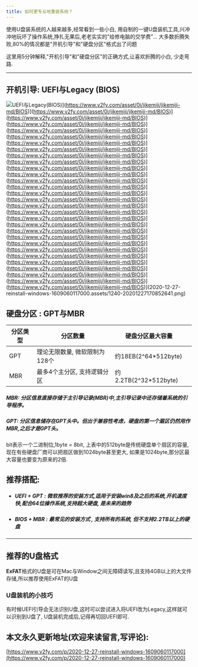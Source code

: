 ```yaml
---
title: 如何更专业地重装系统？
---
```




使用U盘装系统的人越来越多,经常看到一些小白, 用自制的一键U盘装机工具,兴冲冲地玩坏了操作系统,挣扎无果后,老老实实的"给修电脑的交学费"...
大多数折腾失败,80%的情况都是"开机引导"和"硬盘分区"格式出了问题

这里用5分钟解释,"开机引导"和"硬盘分区"的正确方式,让喜欢折腾的小白, 少走弯路.

---

## 开机引导: UEFI与Legacy (BIOS)

![UEFI与Legacy(BIOS)](https://www.v2fy.com/asset/0i/jikemiji/jikemiji-md/BIOS)](https://www.v2fy.com/asset/0i/jikemiji/jikemiji-md/BIOS)](https://www.v2fy.com/asset/0i/jikemiji/jikemiji-md/BIOS)](https://www.v2fy.com/asset/0i/jikemiji/jikemiji-md/BIOS)](https://www.v2fy.com/asset/0i/jikemiji/jikemiji-md/BIOS)](https://www.v2fy.com/asset/0i/jikemiji/jikemiji-md/BIOS)](https://www.v2fy.com/asset/0i/jikemiji/jikemiji-md/BIOS)](https://www.v2fy.com/asset/0i/jikemiji/jikemiji-md/BIOS)](https://www.v2fy.com/asset/0i/jikemiji/jikemiji-md/BIOS)](https://www.v2fy.com/asset/0i/jikemiji/jikemiji-md/BIOS)](https://www.v2fy.com/asset/0i/jikemiji/jikemiji-md/BIOS)](https://www.v2fy.com/asset/0i/jikemiji/jikemiji-md/BIOS)](https://www.v2fy.com/asset/0i/jikemiji/jikemiji-md/BIOS)](https://www.v2fy.com/asset/0i/jikemiji/jikemiji-md/BIOS)](https://www.v2fy.com/asset/0i/jikemiji/jikemiji-md/BIOS)](https://www.v2fy.com/asset/0i/jikemiji/jikemiji-md/BIOS)](https://www.v2fy.com/asset/0i/jikemiji/jikemiji-md/BIOS)](https://www.v2fy.com/asset/0i/jikemiji/jikemiji-md/BIOS)](https://www.v2fy.com/asset/0i/jikemiji/jikemiji-md/BIOS)](https://www.v2fy.com/asset/0i/jikemiji/jikemiji-md/BIOS)](https://www.v2fy.com/asset/0i/jikemiji/jikemiji-md/BIOS)](https://www.v2fy.com/asset/0i/jikemiji/jikemiji-md/BIOS)](https://www.v2fy.com/asset/0i/jikemiji/jikemiji-md/BIOS)](https://www.v2fy.com/asset/0i/jikemiji/jikemiji-md/BIOS)](https://www.v2fy.com/asset/0i/jikemiji/jikemiji-md/BIOS)](https://www.v2fy.com/asset/0i/jikemiji/jikemiji-md/BIOS)](https://www.v2fy.com/asset/0i/jikemiji/jikemiji-md/BIOS)](https://www.v2fy.com/asset/0i/jikemiji/jikemiji-md/BIOS)](https://www.v2fy.com/asset/0i/jikemiji/jikemiji-md/BIOS)](https://www.v2fy.com/asset/0i/jikemiji/jikemiji-md/BIOS)](https://www.v2fy.com/asset/0i/jikemiji/jikemiji-md/BIOS)](2020-12-27-reinstall-windows-1609060117000.assets/1240-20201227170852641.png)

## 硬盘分区 :  GPT与MBR

| 分区类型 | 分区数量                      | 硬盘分区最大容量      |      |
| -------- | ----------------------------- | --------------------- | ---- |
| GPT      | 理论无限数量, 微软限制为128个 | 约18EB(2^64*512byte)  |      |
| MBR      | 最多4个主分区, 支持逻辑分区   | 约2.2TB(2^32*512byte) |      |

 ##### MBR: 分区信息直接存储于主引导记录(MBR)中,主引导记录中还存储着系统的引导程序。

##### GPT: 分区信息储存在GPT头中。但出于兼容性考虑，硬盘的第一个扇区仍然用作MBR,之后才是GPT头。

bit表示一个二进制位,1byte = 8bit, 上表中的512byte是传统硬盘单个扇区的容量,现在有些硬盘厂商可以把扇区做到1024byte甚至更大, 如果是1024byte,那分区最大容量也要变为原来的2倍.

## 推荐搭配:

- ##### UEFI + GPT : 微软推荐的安装方式,适用于安装win8及之后的系统,开机速度快,配合64位操作系统,支持超大硬盘, 是未来的趋势

- ##### BIOS + MBR : 最常见的安装方式 , 支持所有的系统, 但不支持2.2TB以上的硬盘

---

## 推荐的U盘格式
**ExFAT**格式的U盘是可在Mac与Window之间无障碍读写,且支持4GB以上的大文件存储,所以推荐使用ExFAT的U盘

### U盘装机的小技巧
有时候UEFI引导会无法识别U盘,这时可以尝试进入将UEFI改为Legacy,这样就可以识别到U盘了, U盘装机完成后,记得再切回UEFI即可.



## 本文永久更新地址(欢迎来读留言,写评论):

[https://www.v2fy.com/p/2020-12-27-reinstall-windows-1609060117000](https://www.v2fy.com/p/2020-12-27-reinstall-windows-1609060117000)


